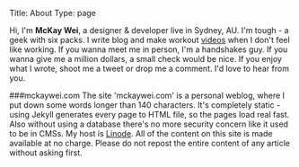 Title: About
Type: page


Hi, I'm **McKay Wei**, a designer & developer live in Sydney, AU. I'm tough - a geek with six packs. I write blog and make workout [videos](http://www.youtube.com/playlist?list=PL7jxHwT7b7RJDmV4fyhl0HqNsYrqFAhtM) when I don't feel like working. If you wanna meet me in person, I'm a handshakes guy. If you wanna give me a million dollars, a small check would be nice. If you enjoy what I wrote, shoot me a tweet or drop me a comment. I'd love to hear from you.

###mckaywei.com
The site 'mckaywei.com' is a personal weblog, where I put down some words longer than 140 characters. It's completely static - using Jekyll generates every page to HTML file, so the pages load real fast. Also without using a database there's no more security concern like it used to be in CMSs. My host is [Linode](http://mckaywei.com/post/mckayweicom-is-now-on-linode/). All of the content on this site is made available at no charge. Please do not repost the entire content of any article without asking first.


